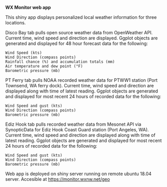 **WX Monitor web app**

  This shiny app displays personalized local weather information for three locations.
    
   Disco Bay tab pulls open source weather data from OpenWeather API.
    Current time, wind speed and direction are displayed.
    Ggplot objects are generated and displayed for 48 hour forecast data for the following:
  
    Wind Speed (kts)
    Wind Direction (compass points)
    Rainfall chance (%) and accumulation totals (mm)
    Air temperature and dew point (°F)
    Barometric pressure (mb)
   
  PT Ferry tab pulls NOAA recorded weather data for PTWW1 station (Port Townsend, WA ferry dock).
    Current time, wind speed and direction are displayed along with time of latest reading.
    Ggplot objects are generated and displayed for most recent 24 hours of recorded data for the following:
  
    Wind Speed and gust (kts)
    Wind Direction (compass points)
    Barometric pressure (mb)
    
  Ediz Hook tab pulls recorded weather data from Mesonet API via SynopticData for Ediz Hook Coast Guard station (Port Angeles, WA).
    Current time, wind speed and direction are displayed along with time of latest reading.
    Ggplot objects are generated and displayed for most recent 24 hours of recorded data for the following:
  
    Wind Speed and gust (kts)
    Wind Direction (compass points)
    Barometric pressure (mb) 
   
   
  Web app is deployed on shiny server running on remote ubuntu 18.04 server. 
  Accesible at https://monitor.wxnw.net/geo


